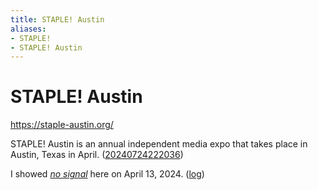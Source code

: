 ```yaml
---
title: STAPLE! Austin
aliases:
- STAPLE!
- STAPLE! Austin
---
```


# STAPLE! Austin

https://staple-austin.org/

STAPLE! Austin is an annual independent media expo that takes place in Austin, Texas in April. ([20240724222036](../entries/20240724222036.md))

I showed _[no signal](../press-kits/no-signal.md)_ here on April 13, 2024. ([log](no-signal.md))
